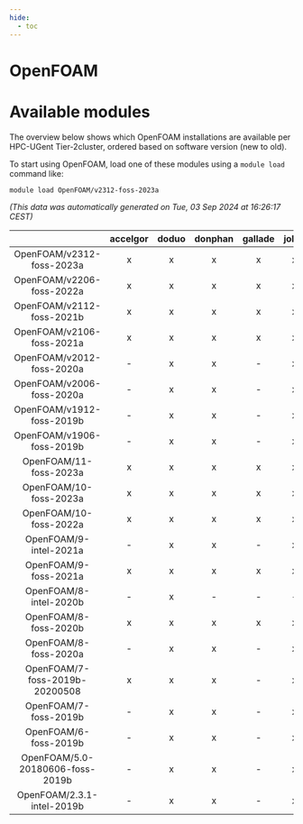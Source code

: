 ```yaml
---
hide:
  - toc
---
```


OpenFOAM
========

# Available modules


The overview below shows which OpenFOAM installations are available per HPC-UGent Tier-2cluster, ordered based on software version (new to old).

To start using OpenFOAM, load one of these modules using a `module load` command like:

```shell
module load OpenFOAM/v2312-foss-2023a
```

*(This data was automatically generated on Tue, 03 Sep 2024 at 16:26:17 CEST)*  

| |accelgor|doduo|donphan|gallade|joltik|shinx|skitty|
| :---: | :---: | :---: | :---: | :---: | :---: | :---: | :---: |
|OpenFOAM/v2312-foss-2023a|x|x|x|x|x|x|x|
|OpenFOAM/v2206-foss-2022a|x|x|x|x|x|-|x|
|OpenFOAM/v2112-foss-2021b|x|x|x|x|x|-|x|
|OpenFOAM/v2106-foss-2021a|x|x|x|x|x|-|x|
|OpenFOAM/v2012-foss-2020a|-|x|x|-|x|-|x|
|OpenFOAM/v2006-foss-2020a|-|x|x|-|x|-|x|
|OpenFOAM/v1912-foss-2019b|-|x|x|-|x|-|x|
|OpenFOAM/v1906-foss-2019b|-|x|x|-|x|-|x|
|OpenFOAM/11-foss-2023a|x|x|x|x|x|x|x|
|OpenFOAM/10-foss-2023a|x|x|x|x|x|x|x|
|OpenFOAM/10-foss-2022a|x|x|x|x|x|-|x|
|OpenFOAM/9-intel-2021a|-|x|x|-|x|-|x|
|OpenFOAM/9-foss-2021a|x|x|x|x|x|-|x|
|OpenFOAM/8-intel-2020b|-|x|-|-|-|-|-|
|OpenFOAM/8-foss-2020b|x|x|x|x|x|-|x|
|OpenFOAM/8-foss-2020a|-|x|x|-|x|-|x|
|OpenFOAM/7-foss-2019b-20200508|x|x|x|-|x|-|x|
|OpenFOAM/7-foss-2019b|-|x|x|-|x|-|x|
|OpenFOAM/6-foss-2019b|-|x|x|-|x|-|x|
|OpenFOAM/5.0-20180606-foss-2019b|-|x|x|-|x|-|x|
|OpenFOAM/2.3.1-intel-2019b|-|x|x|-|x|-|x|
